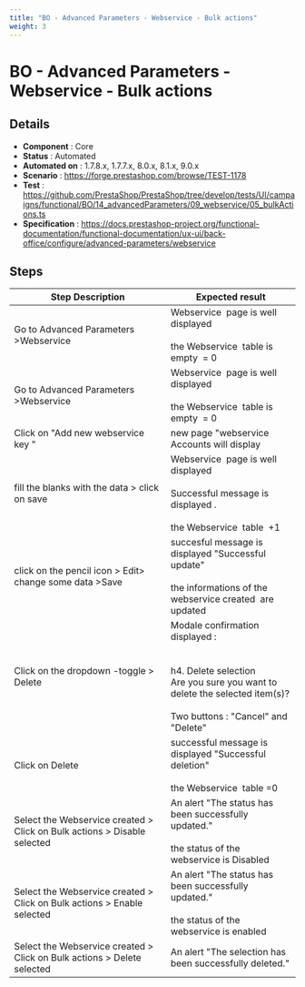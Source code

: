```yaml
---
title: "BO - Advanced Parameters - Webservice - Bulk actions"
weight: 3
---
```


# BO - Advanced Parameters - Webservice - Bulk actions
## Details
* **Component** : Core
* **Status** : Automated
* **Automated on** : 1.7.8.x, 1.7.7.x, 8.0.x, 8.1.x, 9.0.x
* **Scenario** : https://forge.prestashop.com/browse/TEST-1178
* **Test** : https://github.com/PrestaShop/PrestaShop/tree/develop/tests/UI/campaigns/functional/BO/14_advancedParameters/09_webservice/05_bulkActions.ts
* **Specification** : https://docs.prestashop-project.org/functional-documentation/functional-documentation/ux-ui/back-office/configure/advanced-parameters/webservice

## Steps
| Step Description | Expected result |
| ----- | ----- |
| Go to Advanced Parameters >Webservice | Webservice  page is well displayed<br><br>the Webservice  table is empty  = 0 |
| Go to Advanced Parameters >Webservice | Webservice  page is well displayed<br><br>the Webservice  table is empty  = 0 |
| Click on "Add new webservice key " | new page "webservice Accounts will display |
| fill the blanks with the data > click on save | Webservice  page is well displayed<br><br>Successful message is displayed .<br><br>the Webservice  table  +1 |
| click on the pencil icon > Edit> change some data >Save | succesful message is displayed "Successful update"<br><br>the informations of the webservice created  are updated |
| Click on the dropdown -toggle > Delete | Modale confirmation displayed :<br><br> <br>h4. Delete selection<br>Are you sure you want to delete the selected item(s)?<br><br>Two buttons : "Cancel" and "Delete" |
| Click on Delete | successful message is displayed "Successful deletion"<br><br>the Webservice  table =0 |
| Select the Webservice created > Click on Bulk actions > Disable selected | An alert "The status has been successfully updated."<br><br>the status of the webservice is Disabled |
| Select the Webservice created > Click on Bulk actions > Enable selected | An alert "The status has been successfully updated."<br><br>the status of the webservice is enabled |
| Select the Webservice created > Click on Bulk actions > Delete selected | An alert "The selection has been successfully deleted." |
